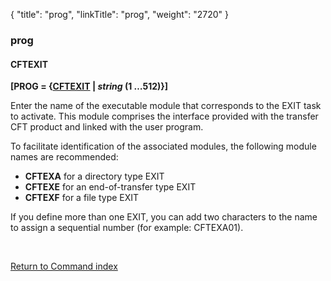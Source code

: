 {
    "title": "prog",
    "linkTitle": "prog",
    "weight": "2720"
}<span id="prog"></span>

### prog

#### CFTEXIT

**\[<span id="PROG1"></span>PROG = {<u>CFTEXIT</u>
| *string* **(1 …512)**}\]**

Enter the name of the executable module that corresponds to the EXIT
task to activate. This module comprises the interface provided with the
transfer CFT product and linked with the user program.

To facilitate identification of the associated modules, the following
module names are recommended:

-   <span style="font-weight: bold;">CFTEXA</span>
    for a directory type EXIT
-   <span style="font-weight: bold;">CFTEXE</span>
    for an end-of-transfer type EXIT
-   <span style="font-weight: bold;">CFTEXF</span>
    for a file type EXIT

If you define more than one EXIT, you can add two characters to the
name to assign a sequential number (for example: CFTEXA01).

 

[Return to Command index](../../)

